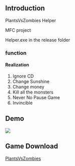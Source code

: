 ## Introduction ##
PlantsVsZombies Helper

MFC project

Helper.exe in the release folder

### function ###
#### Realization ####
1. Ignore CD
2. Change Sunshine
3. Change money
4. Kill all the monsters
5. Never No Pause Game
6. Invincible

## Demo ##
![](demo.gif)

## Game Download ##

[PlantsVsZombies](http://sw.bos.baidu.com/sw-search-sp/software/00520d2720bda/PlantsVsZombiesSetup.exe)